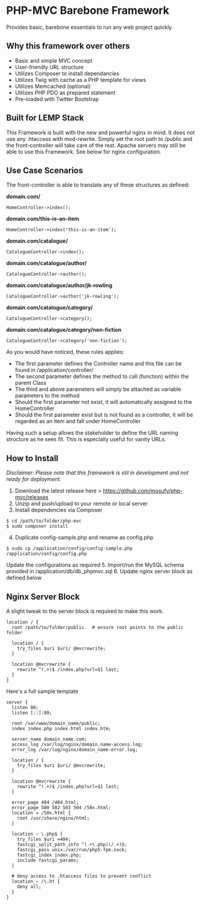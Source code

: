 PHP-MVC Barebone Framework
===========================
Provides basic, barebone essentials to run any web project quickly.

Why this framework over others
----------------------------------
- Basic and simple MVC concept
- User-friendly URL structure
- Utilizes Composer to install dependancies
- Utilizes Twig with cache as a PHP template for views
- Utilizes Memcached (optional)
- Utilizes PHP PDO as prepared statement
- Pre-loaded with Twitter Bootstrap

Built for LEMP Stack
--------------------
This Framework is built with the new and powerful nginx in mind. It does not use any .htaccess with mod-rewrite. Simply set the root path to /public and the front-controller will take care of the rest. Apache servers may still be able to use this Framework. See below for nginx configuration.

Use Case Scenarios
------------------
The front-controller is able to translate any of these structures as defined:

**domain.com/**
```
HomeController->index();
```
**domain.com/this-is-an-item**
```
HomeController->index('this-is-an-item');
```
**domain.com/catalogue/**
```
CatalogueController->index();
```
**domain.com/catalogue/author/**
```
CatalogueController->author();
```
**domain.com/catalogue/author/jk-rowling**
```
CatalogueController->author('jk-rowling');
```
**domain.com/catalogue/category/**
```
CatalogueController->category();
```
**domain.com/catalogue/category/non-fiction**
```
CatalogueController->category('non-fiction');
```
As you would have noticed, these rules applies:
- The first parameter defines the Controller name and this file can be found in /application/controller/
- The second parameter defines the method to call (function) within the parent Class
- The third and above parameters will simply be attached as variable parameters to the method
- Should the first parameter not exist, it will automatically assigned to the HomeController
- Should the first parameter exist but is not found as a controller, it will be regarded as an item and fall under HomeController

Having such a setup allows the stakeholder to define the URL naming structure as he sees fit. This is especially useful for vanity URLs.

How to Install
--------------
*Disclaimer: Please note that this framework is stil in development and not ready for deployment.*

1. Download the latest release here > https://github.com/mosufy/php-mvc/releases
2. Unzip and push/upload to your remote or local server
3. Install dependencies via Composer

  ```
  $ cd /path/to/folder/php-mvc
  $ sudo composer install
  ```

4. Duplicate config-sample.php and rename as config.php
  
  ```      
  $ sudo cp /application/config/config-sample.php /application/config/config.php
  ```
  Update the configurations as required
5. Import/run the MySQL schema provided in /application/db/db_phpmvc.sql
6. Update nginx server block as defined below

Nginx Server Block
------------------
A slight tweak to the server block is required to make this work.
```
location / {
  root /path/to/folder/public   # ensure root points to the public folder

  location / {
    try_files $uri $uri/ @mvcrewrite;
  }

  location @mvcrewrite {
    rewrite ^(.+)$ /index.php?url=$1 last;
  }
}
```
Here's a full sample template
```
server {
  listen 80;
  listen [::]:80;

  root /var/www/domain_name/public;
  index index.php index.html index.htm;

  server_name domain_name.com;
  access_log /var/log/nginx/domain_name-access.log;
  error_log /var/log/nginx/domain_name-error.log;

  location / {
    try_files $uri $uri/ @mvcrewrite;
  }

  location @mvcrewrite {
    rewrite ^(.+)$ /index.php?url=$1 last;
  }

  error_page 404 /404.html;
  error_page 500 502 503 504 /50x.html;
  location = /50x.html {
    root /usr/share/nginx/html;
  }

  location ~ \.php$ {
    try_files $uri =404;
    fastcgi_split_path_info ^(.+\.php)(/.+)$;
    fastcgi_pass unix:/var/run/php5-fpm.sock;
    fastcgi_index index.php;
    include fastcgi_params;
  }

  # deny access to .htaccess files to prevent conflict
  location ~ /\.ht {
    deny all;
  }
}
```